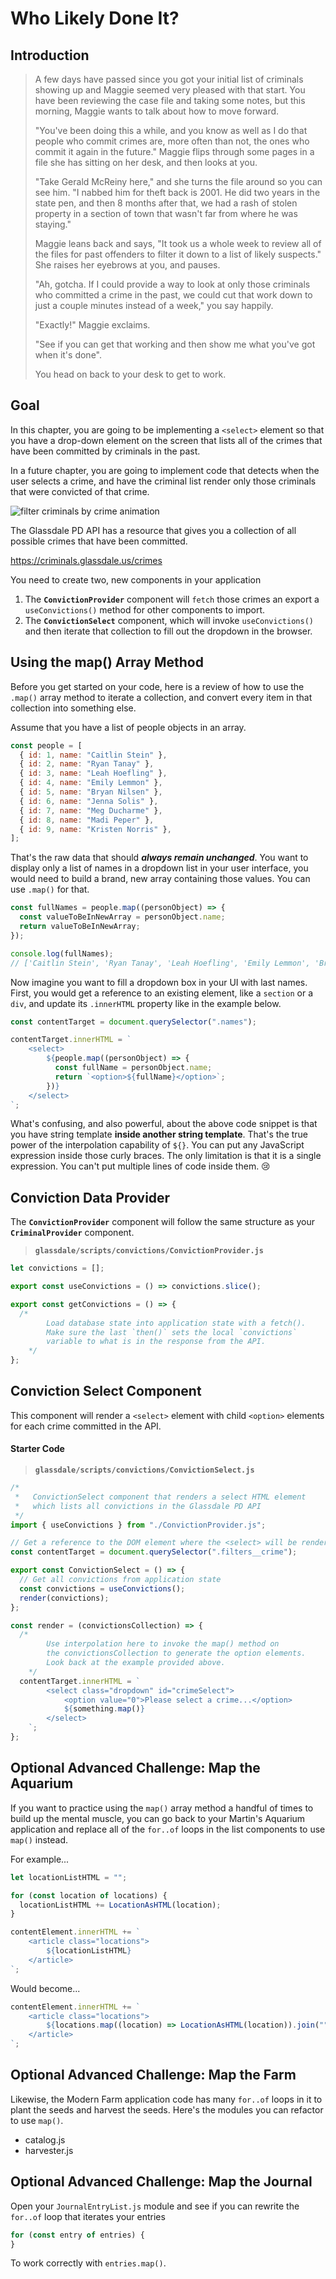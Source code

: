 # Who Likely Done It?

## Introduction

> A few days have passed since you got your initial list of criminals showing up and Maggie seemed very pleased with that start. You have been reviewing the case file and taking some notes, but this morning, Maggie wants to talk about how to move forward.
>
> "You've been doing this a while, and you know as well as I do that people who commit crimes are, more often than not, the ones who commit it again in the future." Maggie flips through some pages in a file she has sitting on her desk, and then looks at you.
>
> "Take Gerald McReiny here," and she turns the file around so you can see him. "I nabbed him for theft back is 2001. He did two years in the state pen, and then 8 months after that, we had a rash of stolen property in a section of town that wasn't far from where he was staying."
>
> Maggie leans back and says, "It took us a whole week to review all of the files for past offenders to filter it down to a list of likely suspects." She raises her eyebrows at you, and pauses.
>
> "Ah, gotcha. If I could provide a way to look at only those criminals who committed a crime in the past, we could cut that work down to just a couple minutes instead of a week," you say happily.
>
> "Exactly!" Maggie exclaims.
>
> "See if you can get that working and then show me what you've got when it's done".
>
> You head on back to your desk to get to work.

## Goal

In this chapter, you are going to be implementing a `<select>` element so that you have a drop-down element on the screen that lists all of the crimes that have been committed by criminals in the past.

In a future chapter, you are going to implement code that detects when the user selects a crime, and have the criminal list render only those criminals that were convicted of that crime.

![filter criminals by crime animation](./images/filter-criminals-by-crime.gif)

The Glassdale PD API has a resource that gives you a collection of all possible crimes that have been committed.

https://criminals.glassdale.us/crimes

You need to create two, new components in your application

1. The **`ConvictionProvider`** component will `fetch` those crimes an export a `useConvictions()` method for other components to import.
1. The **`ConvictionSelect`** component, which will invoke `useConvictions()` and then iterate that collection to fill out the dropdown in the browser.

## Using the map() Array Method

Before you get started on your code, here is a review of how to use the `.map()` array method to iterate a collection, and convert every item in that collection into something else.

Assume that you have a list of people objects in an array.

```js
const people = [
  { id: 1, name: "Caitlin Stein" },
  { id: 2, name: "Ryan Tanay" },
  { id: 3, name: "Leah Hoefling" },
  { id: 4, name: "Emily Lemmon" },
  { id: 5, name: "Bryan Nilsen" },
  { id: 6, name: "Jenna Solis" },
  { id: 7, name: "Meg Ducharme" },
  { id: 8, name: "Madi Peper" },
  { id: 9, name: "Kristen Norris" },
];
```

That's the raw data that should _**always remain unchanged**_. You want to display only a list of names in a dropdown list in your user interface, you would need to build a brand, new array containing those values. You can use `.map()` for that.

```js
const fullNames = people.map((personObject) => {
  const valueToBeInNewArray = personObject.name;
  return valueToBeInNewArray;
});

console.log(fullNames);
// ['Caitlin Stein', 'Ryan Tanay', 'Leah Hoefling', 'Emily Lemmon', 'Bryan Nilsen', 'Jenna Solis', 'Meg Ducharme', 'Madi Peper', 'Kristen Norris']
```

Now imagine you want to fill a dropdown box in your UI with last names. First, you would get a reference to an existing element, like a `section` or a `div`, and update its `.innerHTML` property like in the example below.

```js
const contentTarget = document.querySelector(".names");

contentTarget.innerHTML = `
    <select>
        ${people.map((personObject) => {
          const fullName = personObject.name;
          return `<option>${fullName}</option>`;
        })}
    </select>
`;
```

What's confusing, and also powerful, about the above code snippet is that you have string template **inside another string template**. That's the true power of the interpolation capability of `${}`. You can put any JavaScript expression inside those curly braces. The only limitation is that it is a single expression. You can't put multiple lines of code inside them. 😢

## Conviction Data Provider

The **`ConvictionProvider`** component will follow the same structure as your **`CriminalProvider`** component.

> **`glassdale/scripts/convictions/ConvictionProvider.js`**

```js
let convictions = [];

export const useConvictions = () => convictions.slice();

export const getConvictions = () => {
  /*
        Load database state into application state with a fetch().
        Make sure the last `then()` sets the local `convictions`
        variable to what is in the response from the API.
    */
};
```

## Conviction Select Component

This component will render a `<select>` element with child `<option>` elements for each crime committed in the API.

#### Starter Code

> **`glassdale/scripts/convictions/ConvictionSelect.js`**

```js
/*
 *   ConvictionSelect component that renders a select HTML element
 *   which lists all convictions in the Glassdale PD API
 */
import { useConvictions } from "./ConvictionProvider.js";

// Get a reference to the DOM element where the <select> will be rendered
const contentTarget = document.querySelector(".filters__crime");

export const ConvictionSelect = () => {
  // Get all convictions from application state
  const convictions = useConvictions();
  render(convictions);
};

const render = (convictionsCollection) => {
  /*
        Use interpolation here to invoke the map() method on
        the convictionsCollection to generate the option elements.
        Look back at the example provided above.
    */
  contentTarget.innerHTML = `
        <select class="dropdown" id="crimeSelect">
            <option value="0">Please select a crime...</option>
            ${something.map()}
        </select>
    `;
};
```

## Optional Advanced Challenge: Map the Aquarium

If you want to practice using the `map()` array method a handful of times to build up the mental muscle, you can go back to your Martin's Aquarium application and replace all of the `for..of` loops in the list components to use `map()` instead.

For example...

```js
let locationListHTML = "";

for (const location of locations) {
  locationListHTML += LocationAsHTML(location);
}

contentElement.innerHTML += `
    <article class="locations">
        ${locationListHTML}
    </article>
`;
```

Would become...

```js
contentElement.innerHTML += `
    <article class="locations">
        ${locations.map((location) => LocationAsHTML(location)).join("")}
    </article>
`;
```

## Optional Advanced Challenge: Map the Farm

Likewise, the Modern Farm application code has many `for..of` loops in it to plant the seeds and harvest the seeds. Here's the modules you can refactor to use `map()`.

- catalog.js
- harvester.js

## Optional Advanced Challenge: Map the Journal

Open your `JournalEntryList.js` module and see if you can rewrite the `for..of` loop that iterates your entries

```js
for (const entry of entries) {
}
```

To work correctly with `entries.map()`.
